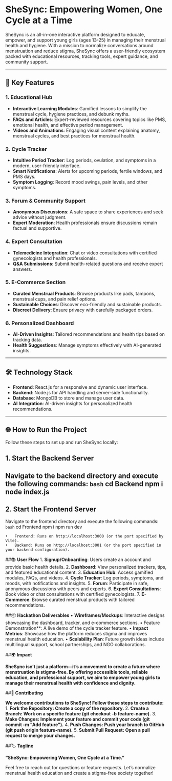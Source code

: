 # **SheSync: Empowering Women, One Cycle at a Time**

SheSync is an all-in-one interactive platform designed to educate, empower, and support young girls (ages 13-25) in managing their menstrual health and hygiene. With a mission to normalize conversations around menstruation and reduce stigma, SheSync offers a user-friendly ecosystem packed with educational resources, tracking tools, expert guidance, and community support.

---

## 🚀 **Key Features**

### 1. **Educational Hub**
- **Interactive Learning Modules**: Gamified lessons to simplify the menstrual cycle, hygiene practices, and debunk myths.  
- **FAQs and Articles**: Expert-reviewed resources covering topics like PMS, emotional health, and effective period management.  
- **Videos and Animations**: Engaging visual content explaining anatomy, menstrual cycles, and best practices for menstrual health.

### 2. **Cycle Tracker**
- **Intuitive Period Tracker**: Log periods, ovulation, and symptoms in a modern, user-friendly interface.  
- **Smart Notifications**: Alerts for upcoming periods, fertile windows, and PMS days.  
- **Symptom Logging**: Record mood swings, pain levels, and other symptoms.

### 3. **Forum & Community Support**
- **Anonymous Discussions**: A safe space to share experiences and seek advice without judgment.  
- **Expert Moderation**: Health professionals ensure discussions remain factual and supportive.

### 4. **Expert Consultation**
- **Telemedicine Integration**: Chat or video consultations with certified gynecologists and health professionals.  
- **Q&A Submissions**: Submit health-related questions and receive expert answers.

### 5. **E-Commerce Section**
- **Curated Menstrual Products**: Browse products like pads, tampons, menstrual cups, and pain relief options.  
- **Sustainable Choices**: Discover eco-friendly and sustainable products.  
- **Discreet Delivery**: Ensure privacy with carefully packaged orders.

### 6. **Personalized Dashboard**
- **AI-Driven Insights**: Tailored recommendations and health tips based on tracking data.  
- **Health Suggestions**: Manage symptoms effectively with AI-generated insights.

---

## 🛠️ **Technology Stack**

- **Frontend**: React.js for a responsive and dynamic user interface.  
- **Backend**: Node.js for API handling and server-side functionality.  
- **Database**: MongoDB to store and manage user data.  
- **AI Integration**: AI-driven insights for personalized health recommendations.

---

## 🌐 **How to Run the Project**

Follow these steps to set up and run SheSync locally:

## **1. Start the Backend Server**
Navigate to the backend directory and execute the following commands:
```bash```
cd Backend
npm i
node index.js
----------------
## **2. Start the Frontend Server**

Navigate to the frontend directory and execute the following commands:
```bash```
cd Frontend
npm i
npm run dev

	•	Frontend: Runs on http://localhost:3000 (or the port specified by Vite).
	•	Backend: Runs on http://localhost:3001 (or the port specified in your backend configuration).

##📚 **User Flow**
	1.	**Signup/Onboarding**: Users create an account and provide basic health details.
	2.	**Dashboard**: View personalized trackers, tips, and featured educational content.
	3.	**Education Hub**: Access gamified modules, FAQs, and videos.
	4.	**Cycle Tracker**: Log periods, symptoms, and moods, with notifications and insights.
	5.	**Forum**: Participate in safe, anonymous discussions with peers and experts.
	6.	**Expert Consultations**: Book video or chat consultations with certified gynecologists.
	7.	**E-Commerce**: Browse curated menstrual products with tailored recommendations.

##📦 **Hackathon Deliverables**
	• **Wireframes/Mockups**: Interactive designs showcasing the dashboard, tracker, and e-commerce sections.
	•	Feature Demonstration**: A live demo of the cycle tracker feature.
	•	**Impact Metrics**: Showcase how the platform reduces stigma and improves menstrual health education.
	•	**Scalability Plan**: Future growth ideas include multilingual support, school partnerships, and NGO collaborations.

##🌍 **Impact**

**SheSync isn’t just a platform—it’s a movement to create a future where menstruation is stigma-free. By offering accessible tools, reliable education, and professional support, we aim to empower young girls to manage their menstrual health with confidence and dignity.**

##🤝 **Contributing**

**We welcome contributions to SheSync! Follow these steps to contribute:**
	1.	**Fork the Repository: Create a copy of the repository.**
	2.	**Create a Branch: Work on a specific feature (git checkout -b feature-name).**
	3.	**Make Changes: Implement your feature and commit your code (git commit -m "Add feature").**
	4.	**Push Changes: Push your branch to GitHub (git push origin feature-name).**
	5.	**Submit Pull Request: Open a pull request to merge your changes.**

##🏷️ **Tagline**

**“SheSync: Empowering Women, One Cycle at a Time.”**

Feel free to reach out for questions or feature requests. Let’s normalize menstrual health education and create a stigma-free society together!

